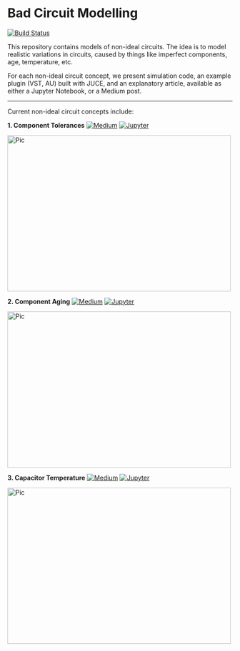 # Bad Circuit Modelling

[![Build Status](https://travis-ci.com/jatinchowdhury18/Bad-Circuit-Modelling.svg?branch=master)](https://travis-ci.com/jatinchowdhury18/Bad-Circuit-Modelling)

This repository contains models of non-ideal circuits. The idea is to model
realistic variations in circuits, caused by things like imperfect components,
age, temperature, etc.

For each non-ideal circuit concept, we present simulation code, an example
plugin (VST, AU) built with JUCE, and an explanatory article, available
as either a Jupyter Notebook, or a Medium post.

---

Current non-ideal circuit concepts include:

**1. Component Tolerances**
[![Medium](https://img.shields.io/badge/Read%20on-Medium-blue)](https://medium.com/@jatinchowdhury18/bad-circuit-modelling-episode-1-component-tolerances-3ffdbe4e980c)
[![Jupyter](https://img.shields.io/badge/Read%20as-Jupyter-orange)](https://ccrma.stanford.edu/~jatin/Bad-Circuit-Modelling/Tolerances.html)

<img src="https://github.com/jatinchowdhury18/Bad-Circuit-Modelling/blob/master/CMTolerance/Pics/lpf_tgauss_plot.png" alt="Pic" width="500" height="350">

**2. Component Aging**
[![Medium](https://img.shields.io/badge/Read%20on-Medium-blue)](https://medium.com/@jatinchowdhury18/bad-circuit-modelling-episode-2-component-aging-faef126b7029)
[![Jupyter](https://img.shields.io/badge/Read%20as-Jupyter-orange)](https://ccrma.stanford.edu/~jatin/Bad-Circuit-Modelling/Aging.html)

<img src="https://github.com/jatinchowdhury18/Bad-Circuit-Modelling/blob/master/CMAging/Pics/FullFail.png" alt="Pic" width="500" height="350">

**3. Capacitor Temperature**
[![Medium](https://img.shields.io/badge/Read%20on-Medium-blue)](https://medium.com/@jatinchowdhury18/bad-circuit-modelling-episode-3-temperature-e31d124767f1)
[![Jupyter](https://img.shields.io/badge/Read%20as-Jupyter-orange)](https://ccrma.stanford.edu/~jatin/Bad-Circuit-Modelling/Temperature.html)

<img src="https://github.com/jatinchowdhury18/Bad-Circuit-Modelling/blob/master/CMTemperature/Pics/Temperature.png" alt="Pic" width="500" height="350">
